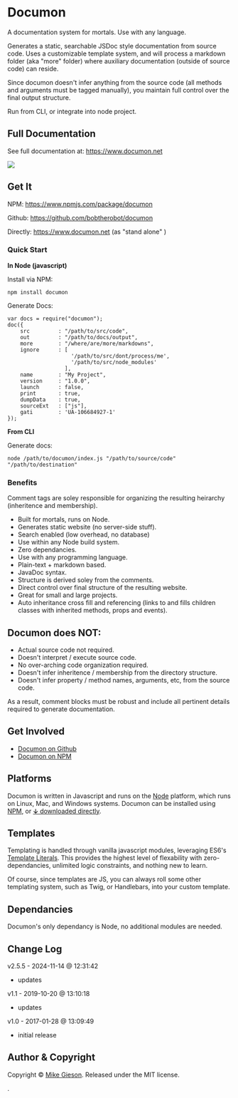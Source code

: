 # Documon

A documentation system for mortals. Use with any language.

Generates a static, searchable JSDoc style documentation from source code. Uses a customizable template system, and will process a markdown folder (aka "more" folder) where auxiliary documentation (outside of source code) can reside.

Since documon doesn't infer anything from the source code (all methods and arguments must be tagged manually), you maintain full control over the final output structure.

Run from CLI, or integrate into node project.

## Full Documentation

See full documentation at:
https://www.documon.net


![](https://www.documon.net/assets/screenshot1.jpg)


## Get It

NPM: https://www.npmjs.com/package/documon

Github: https://github.com/bobtherobot/documon

Directly: https://www.documon.net  (as "stand alone" )


### Quick Start

__In Node (javascript)__

Install via NPM:

	npm install documon

Generate Docs:

	var docs = require("documon");
	doc({
        src			: "/path/to/src/code",
        out			: "/path/to/docs/output",
        more 		: "/where/are/more/markdowns",
        ignore		: [
                        '/path/to/src/dont/process/me',
                        '/path/to/src/node_modules'
                      ],
        name		: "My Project",
        version		: "1.0.0",
        launch		: false,
        print		: true,
        dumpData	: true,
        sourceExt	: ["js"],
        gati 		: 'UA-106684927-1'
    });

__From CLI__

Generate docs:

	node /path/to/documon/index.js "/path/to/source/code" "/path/to/destination"



### Benefits

Comment tags are soley responsible for organizing the resulting heirarchy (inheritence and membership).

- Built for mortals, runs on Node.
- Generates static website (no server-side stuff).
- Search enabled (low overhead, no database)
- Use within any Node build system.
- Zero dependancies.
- Use with any programming language.
- Plain-text + markdown based.
- JavaDoc syntax.
- Structure is derived soley from the comments.
- Direct control over final structure of the resulting website.
- Great for small and large projects.
- Auto inheritance cross fill and referencing (links to and fills children classes with inherited methods, props and events).

## Documon does NOT:

- Actual source code not required.
- Doesn't interpret / execute source code.
- No over-arching code organization required.
- Doesn't infer inheritence / membership from the directory structure.
- Doesn't infer property / method names, arguments, etc, from the source code.

As a result, comment blocks must be robust and include all pertinent details required to generate documentation.

## Get Involved

- [Documon on Github](https://github.com/bobtherobot/documon)
- [Documon on NPM](https://www.npmjs.com/package/documon)

## Platforms

Documon is written in Javascript and runs on the [Node](https://www.nodejs.com) platform, which runs on Linux, Mac, and Windows systems. Documon can be installed using [NPM](https://www.npmjs.com/documon), or [&#x02186; downloaded directly][1].

## Templates
Templating is handled through vanilla javascript modules, leveraging ES6's [Template Literals](https://developer.mozilla.org/en-US/docs/Web/JavaScript/Reference/Template_literals). This provides the highest level of flexability with zero-dependancies, unlimited logic constraints, and nothing new to learn.

Of course, since templates are JS, you can always roll some other templating system, such as Twig, or Handlebars, into your custom template.

## Dependancies
Documon's only dependancy is Node, no additional modules are needed.

## Change Log
v2.5.5 - 2024-11-14 @ 12:31:42
- updates

v1.1 - 2019-10-20 @ 13:10:18
- updates

v1.0 - 2017-01-28 @ 13:09:49
- initial release


## Author & Copyright
Copyright &copy; [Mike Gieson](http://www.gieson.com). 
Released under the MIT license.


[1]: https://www.documon.net/downloads/documon.zip
.
